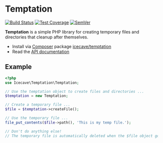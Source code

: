 # Temptation

[![Build Status]](https://travis-ci.org/IcecaveStudios/temptation)
[![Test Coverage]](https://coveralls.io/r/IcecaveStudios/temptation?branch=develop)
[![SemVer]](http://semver.org)

**Temptation** is a simple PHP library for creating temporary files and directories that cleanup after themselves.

* Install via [Composer](http://getcomposer.org) package [icecave/temptation](https://packagist.org/packages/icecave/temptation)
* Read the [API documentation](http://icecavestudios.github.io/temptation/artifacts/documentation/api/)

## Example

```php
<?php
use Icecave\Temptation\Temptation;

// Use the temptation object to create files and directories ...
$temptation = new Temptation;

// Create a temporary file ...
$file = $temptation->createFile();

// Use the temporary file ...
file_put_contents($file->path(), 'This is my temp file.');

// Don't do anything else!
// The temporary file is automatically deleted when the $file object goes out of scope.
```

<!-- references -->
[Build Status]: https://travis-ci.org/IcecaveStudios/temptation.png?branch=develop
[Test Coverage]: https://coveralls.io/repos/IcecaveStudios/temptation/badge.png?branch=develop
[SemVer]: http://calm-shore-6115.herokuapp.com/?label=semver&value=0.1.0&color=yellow

